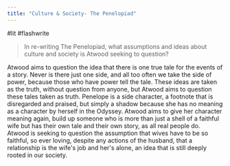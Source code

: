 ```yaml
---
title: "Culture & Society- The Penelopiad"
---
```

#lit #flashwrite 

> In re-writing The Penelopiad, what assumptions and ideas about culture and society is Atwood seeking to question?

Atwood aims to question the idea that there is one true tale for the events of a story. Never is there just one side, and all too often we take the side of power, because those who have power tell the tale. These ideas are taken as the truth, without question from anyone, but Atwood aims to question these tales taken as truth. Penelope is a side character, a footnote that is disregarded and praised, but simply a shadow because she has no meaning as a character by herself in the Odyssey. Atwood aims to give her character meaning again, build up someone who is more than just a shell of a faithful wife but has their own tale and their own story, as all real people do. Atwood is seeking to question the assumption that wives have to be so faithful, so ever loving, despite any actions of the husband, that a relationship is the wife's job and her's alone, an idea that is still deeply rooted in our society. 